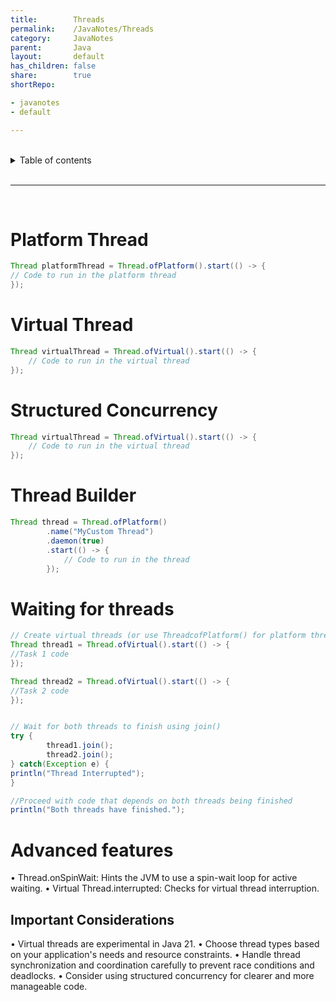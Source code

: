 ```yaml
---
title:        Threads
permalink:    /JavaNotes/Threads
category:     JavaNotes
parent:       Java
layout:       default
has_children: false
share:        true
shortRepo:

- javanotes
- default

---
```


<br/>          

<details markdown="block">                
<summary>                
Table of contents                
</summary>                
{: .text-delta }                
1. TOC                
{:toc}                
</details>                

<br/>                

***                

<br/>

# Platform Thread

```java
Thread platformThread = Thread.ofPlatform().start(() -> {
// Code to run in the platform thread 
});
```

# Virtual Thread

```java
Thread virtualThread = Thread.ofVirtual().start(() -> {
    // Code to run in the virtual thread 
});
```

# Structured Concurrency

```java
Thread virtualThread = Thread.ofVirtual().start(() -> {
    // Code to run in the virtual thread 
});
```

# Thread Builder

```java
Thread thread = Thread.ofPlatform()
        .name("MyCustom Thread")
        .daemon(true)
        .start(() -> {
            // Code to run in the thread
        });
```

# Waiting for threads

```java
// Create virtual threads (or use ThreadcofPlatform() for platform threads)
Thread thread1 = Thread.ofVirtual().start(() -> {
//Task 1 code
});

Thread thread2 = Thread.ofVirtual().start(() -> {
//Task 2 code
});

```

```java

// Wait for both threads to finish using join()
try {
        thread1.join();
        thread2.join();
} catch(Exception e) {
println("Thread Interrupted");
}

```

```java
//Proceed with code that depends on both threads being finished
println("Both threads have finished.");
```

# Advanced features

• Thread.onSpinWait: Hints the JVM to use a spin-wait loop for active waiting.
• Virtual Thread.interrupted: Checks for virtual thread interruption.

## Important Considerations

• Virtual threads are experimental in Java 21.
• Choose thread types based on your application's needs and resource constraints.
• Handle thread synchronization and coordination carefully to prevent race conditions and deadlocks.
• Consider using structured concurrency for clearer and more manageable code.
